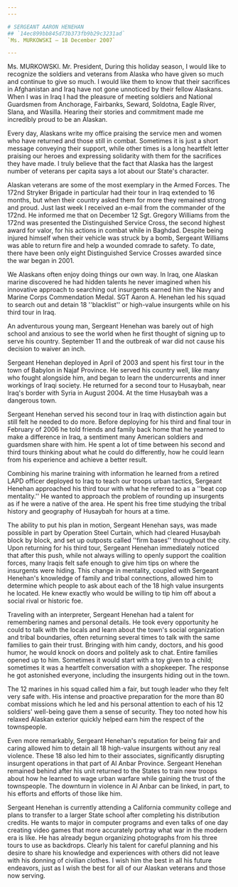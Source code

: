 ```yaml
---
---

# SERGEANT AARON HENEHAN
## `14ec899bb845d73b373fb9b29c3231ad`
`Ms. MURKOWSKI — 18 December 2007`

---
```


 Ms. MURKOWSKI. Mr. President, During this holiday season, I 
would like to recognize the soldiers and veterans from Alaska who have 
given so much and continue to give so much. I would like them to know 
that their sacrifices in Afghanistan and Iraq have not gone unnoticed 
by their fellow Alaskans. When I was in Iraq I had the pleasure of 
meeting soldiers and National Guardsmen from Anchorage, Fairbanks, 
Seward, Soldotna, Eagle River, Slana, and Wasilla. Hearing their 
stories and commitment made me incredibly proud to be an Alaskan.

Every day, Alaskans write my office praising the service men and 
women who have returned and those still in combat. Sometimes it is just 
a short message conveying their support, while other times is a long 
heartfelt letter praising our heroes and expressing solidarity with 
them for the sacrifices they have made. I truly believe that the fact 
that Alaska has the largest number of veterans per capita says a lot 
about our State's character.

Alaskan veterans are some of the most exemplary in the Armed Forces. 
The 172nd Stryker Brigade in particular had their tour in Iraq extended 
to 16 months, but when their country asked them for more they remained 
strong and proud. Just last week I received an e-mail from the 
commander of the 172nd. He informed me that on December 12 Sgt. Gregory 
Williams from the 172nd was presented the Distinguished Service Cross, 
the second highest award for valor, for his actions in combat while in 
Baghdad. Despite being injured himself when their vehicle was struck by 
a bomb, Sergeant Williams was able to return fire and help a wounded 
comrade to safety. To date, there have been only eight Distinguished 
Service Crosses awarded since the war began in 2001.

We Alaskans often enjoy doing things our own way. In Iraq, one 
Alaskan marine discovered he had hidden talents he never imagined when 
his innovative approach to searching out insurgents earned him the Navy 
and Marine Corps Commendation Medal. SGT Aaron A. Henehan led his squad 
to search out and detain 18 ''blacklist'' or high-value insurgents 
while on his third tour in Iraq.

An adventurous young man, Sergeant Henehan was barely out of high 
school and anxious to see the world when he first thought of signing up 
to serve his country. September 11 and the outbreak of war did not 
cause his decision to waiver an inch.

Sergeant Henehan deployed in April of 2003 and spent his first tour 
in the town of Babylon in Najaf Province. He served his country well, 
like many who fought alongside him, and began to learn the 
undercurrents and inner workings of Iraqi society. He returned for a 
second tour to Husaybah, near Iraq's border with Syria in August 2004. 
At the time Husaybah was a dangerous town.

Sergeant Henehan served his second tour in Iraq with distinction 
again but still felt he needed to do more. Before deploying for his 
third and final tour in February of 2006 he told friends and family 
back home that he yearned to make a difference in Iraq, a sentiment 
many American soldiers and guardsmen share with him. He spent a lot of 
time between his second and third tours thinking about what he could do 
differently, how he could learn from his experience and achieve a 
better result.

Combining his marine training with information he learned from a 
retired LAPD officer deployed to Iraq to teach our troops urban 
tactics, Sergeant Henehan approached his third tour with what he 
referred to as a ''beat cop mentality.'' He wanted to approach the 
problem of rounding up insurgents as if he were a native of the area. 
He spent his free time studying the tribal history and geography of 
Husaybah for hours at a time.

The ability to put his plan in motion, Sergeant Henehan says, was 
made possible in part by Operation Steel Curtain, which had cleared 
Husaybah block by block, and set up outposts called ''firm bases'' 
throughout the city. Upon returning for his third tour, Sergeant 
Henehan immediately noticed that after this push, while not always 
willing to openly support the coalition forces, many Iraqis felt safe 
enough to give him tips on where the insurgents were hiding. This 
change in mentality, coupled with Sergeant Henehan's knowledge of 
family and tribal connections, allowed him to determine which people to 
ask about each of the 18 high value insurgents he located. He knew 
exactly who would be willing to tip him off about a social rival or 
historic foe.

Traveling with an interpreter, Sergeant Henehan had a talent for 
remembering names and personal details. He took every opportunity he 
could to talk with the locals and learn about the town's social 
organization and tribal boundaries, often returning several times to 
talk with the same families to gain their trust. Bringing with him 
candy, doctors, and his good humor, he would knock on doors and 
politely ask to chat. Entire families opened up to him. Sometimes it 
would start with a toy given to a child; sometimes it was a heartfelt 
conversation with a shopkeeper. The response he got astonished 
everyone, including the insurgents hiding out in the town.

The 12 marines in his squad called him a fair, but tough leader who 
they felt very safe with. His intense and proactive preparation for the 
more than 80 combat missions which he led and his personal attention to 
each of his 12 soldiers' well-being gave them a sense of security. They 
too noted how his relaxed Alaskan exterior quickly helped earn him the 
respect of the townspeople.

Even more remarkably, Sergeant Henehan's reputation for being fair 
and caring allowed him to detain all 18 high-value insurgents without 
any real violence. These 18 also led him to their associates, 
significantly disrupting insurgent operations in that part of Al Anbar 
Province. Sergeant Henehan remained behind after his unit returned to 
the States to train new troops about how he learned to wage urban 
warfare while gaining the trust of the townspeople. The downturn in 
violence in Al Anbar can be linked, in part, to his efforts and efforts 
of those like him.

Sergeant Henehan is currently attending a California community 
college and plans to transfer to a larger State school after completing 
his distribution credits. He wants to major in computer programs and 
even talks of one day creating video games that more accurately portray 
what war in the modern era is like. He has already begun organizing 
photographs from his three tours to use as backdrops. Clearly his 
talent for careful planning and his desire to share his knowledge and 
experiences with others did not leave with his donning of civilian 
clothes. I wish him the best in all his future endeavors, just as I 
wish the best for all of our Alaskan veterans and those now 
serving.
